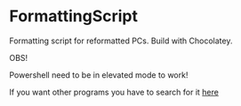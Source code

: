 # FormattingScript

Formatting script for reformatted PCs. Build with Chocolatey.

OBS!

Powershell need to be in elevated mode to work!

If you want other programs you have to search for it <a href="https://chocolatey.org/packages"> here</a>